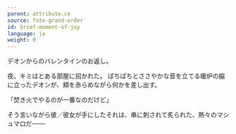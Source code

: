 ```yaml
---
parent: attribute.ce
source: fate-grand-order
id: brief-moment-of-joy
language: ja
weight: 0
---
```


デオンからのバレンタインのお返し。

夜、キミはとある部屋に招かれた。
ぱちぱちとささやかな音を立てる暖炉の脇に立ったデオンが、頬を赤らめながら何かを差し出す。

「焚き火でやるのが一番なのだけど」

そう言いながら彼／彼女が手にしたそれは、串に刺されて炙られた、熱々のマシュマロだ───
